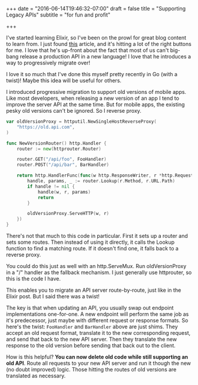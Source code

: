 +++
date = "2016-06-14T19:46:32-07:00"
draft = false
title = "Supporting Legacy APIs"
subtitle = "for fun and profit"

+++

I've started learning Elixir, so I've been on the prowl for great blog content to learn from. I just found [this](https://blog.fourk.io/replace-your-production-api-with-elixir-today-4426a8903642) article, and it's hitting a lot of the right buttons for me. I love that he's up-front about the fact that most of us can't big-bang release a production API in a new language! I love that he introduces a way to progressively migrate over!

I love it so much that I've done this myself pretty recently in Go (with a twist)! Maybe this idea will be useful for others.

<!--more-->

I introduced progressive migration to support old versions of mobile apps. Like most developers, when releasing a new version of an app I tend to improve the server API at the same time. But for mobile apps, the existing pesky old versions can't be ignored. So I reverse proxy.

```go
var oldVersionProxy = httputil.NewSingleHostReverseProxy(
    "https://old.api.com",
)

func NewVersionRouter() http.Handler {
    router := new(httprouter.Router)

    router.GET("/api/foo", FooHandler)
    router.POST("/api/bar", BarHandler)

    return http.HandlerFunc(func(w http.ResponseWriter, r *http.Request) {
        handle, params, _ := router.Lookup(r.Method, r.URL.Path)
        if handle != nil {
            handle(w, r, params)
            return
        }

        oldVersionProxy.ServeHTTP(w, r)
    })
}
```

There's not that much to this code in particular. First it sets up a router and sets some routes. Then instead of using it directly, it calls the Lookup function to find a matching route. If it doesn't find one, it falls back to a reverse proxy.

You could do this just as well with an http.ServeMux. Run oldVersionProxy in a "/" handler as the fallback mechanism. I just generally use httprouter, so this is the code I have.

This enables you to migrate an API server route-by-route, just like in the Elixir post. But I said there was a twist!

The key is that when updating an API, you usually swap out endpoint implementations one-for-one. A new endpoint will perform the same job as it's predecessor, just maybe with different request or response formats. So here's the twist: `FooHandler` and `BarHandler` above are just shims. They accept an old request format, translate it to the new corresponding request, and send that back to the new API server. Then they translate the new response to the old version before sending that back out to the client.

How is this helpful? **You can now delete old code while still supporting an old API**. Route all requests to your new API server and run it though the new (no doubt improved) logic. Those hitting the routes of old versions are translated as necessary.
